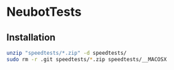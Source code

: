 # NeubotTests

## Installation 

```sh     
unzip "speedtests/*.zip" -d speedtests/
sudo rm -r .git speedtests/*.zip speedtests/__MACOSX  
```

